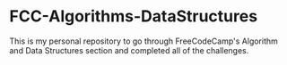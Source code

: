 # FCC-Algorithms-DataStructures
This is my personal repository to go through FreeCodeCamp's Algorithm and Data Structures section and completed all of the challenges.

